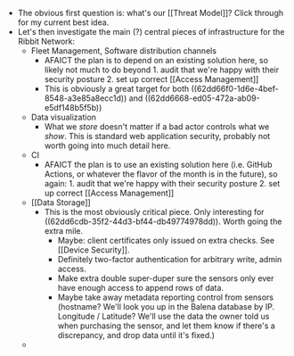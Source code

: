 - The obvious first question is: what's our [[Threat Model]]? Click through for my current best idea.
- Let's then investigate the main (?) central pieces of infrastructure for the Ribbit Network:
	- Fleet Management, Software distribution channels
		- AFAICT the plan is to depend on an existing solution here, so likely not much to do beyond 1. audit that we're happy with their security posture 2. set up correct [[Access Management]]
		- This is obviously a great target for both ((62dd66f0-1d6e-4bef-8548-a3e85a8ecc1d)) and ((62dd6668-ed05-472a-ab09-e5df148b5f5b))
	- Data visualization
		- What we *store* doesn't matter if a bad actor controls what we *show*. This is standard web application security, probably not worth going into much detail here.
	- CI
		- AFAICT the plan is to use an existing solution here (i.e. GitHub Actions, or whatever the flavor of the month is in the future), so again:  1. audit that we're happy with their security posture 2. set up correct [[Access Management]]
	- [[Data Storage]]
		- This is the most obviously critical piece. Only interesting for ((62dd6cdb-35f2-44d3-bf44-db49774978dd)). Worth going the extra mile.
			- Maybe: client certificates only issued on extra checks. See [[Device Security]].
			- Definitely two-factor authentication for arbitrary write, admin access.
			- Make extra double super-duper sure the sensors only ever have enough access to append rows of data.
			- Maybe take away metadata reporting control from sensors (hostname? We'll look you up in the Balena database by IP. Longitude / Latitude? We'll use the data the owner told us when purchasing the sensor, and let them know if there's a discrepancy, and drop data until it's fixed.)
	-